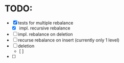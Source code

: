 # TODO:

- [x] tests for multiple rebalance
    -  [x] impl. recursive rebalance
- [ ] impl. rebalance on deletion
- [ ] recurse rebalance on insert (currently only 1 level)
- [ ] deletion
    - [ ] 
- [ ] 
